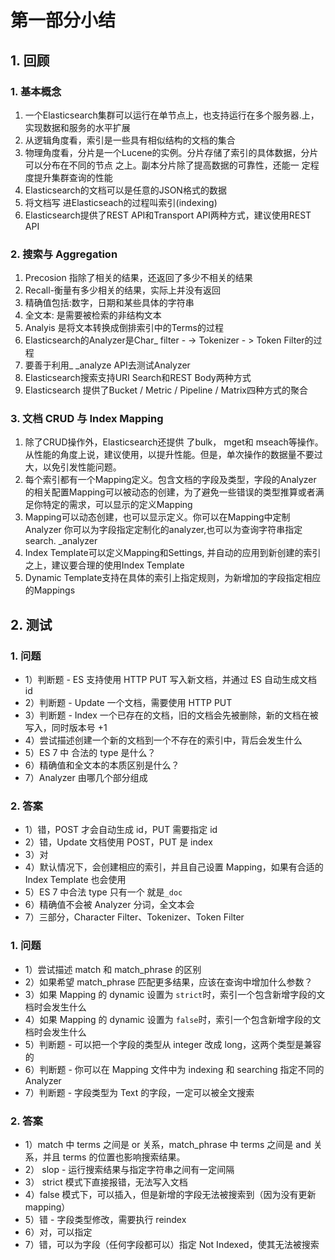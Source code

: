 # 第一部分小结

## 1. 回顾

### 1. 基本概念

1. 一个Elasticsearch集群可以运行在单节点上，也支持运行在多个服务器.上，实现数据和服务的水平扩展
2. 从逻辑角度看，索引是一些具有相似结构的文档的集合
3. 物理角度看，分片是一个Lucene的实例。分片存储了索引的具体数据，分片可以分布在不同的节点
   之上。副本分片除了提高数据的可靠性，还能一 定程度提升集群查询的性能
4. Elasticsearch的文档可以是任意的JSON格式的数据
5. 将文档写 进Elasticseach的过程叫索引(indexing)
6. Elasticsearch提供了REST API和Transport API两种方式，建议使用REST API

### 2. 搜索与 Aggregation

1. Precosion 指除了相关的结果，还返回了多少不相关的结果
2. Recall-衡量有多少相关的结果，实际上并没有返回
3. 精确值包括:数字，日期和某些具体的字符串
4. 全文本: 是需要被检索的非结构文本
5. Analyis 是将文本转换成倒排索引中的Terms的过程
6. Elasticsearch的Analyzer是Char_ filter - -> Tokenizer - > Token Filter的过程
7. 要善于利用_ _analyze API去测试Analyzer
8. Elasticsearch搜索支持URI Search和REST Body两种方式
9. Elasticsearch 提供了Bucket / Metric / Pipeline / Matrix四种方式的聚合

### 3. 文档 CRUD 与 Index Mapping

1. 除了CRUD操作外，Elasticsearch还提供 了bulk， mget和 mseach等操作。从性能的角度上说，建议使用，以提升性能。但是，单次操作的数据量不要过大，以免引发性能问题。
2. 每个索引都有一个Mapping定义。包含文档的字段及类型，字段的Analyzer 的相关配置Mapping可以被动态的创建，为了避免一些错误的类型推算或者满足你特定的需求，可以显示的定义Mapping
3. Mapping可以动态创建，也可以显示定义。你可以在Mapping中定制Analyzer 你可以为字段指定定制化的analyzer,也可以为查询字符串指定search. _analyzer
4. Index Template可以定义Mapping和Settings, 并自动的应用到新创建的索引之上，建议要合理的使用Index Template
5. Dynamic Template支持在具体的索引上指定规则，为新增加的字段指定相应的Mappings



## 2. 测试

### 1. 问题

* 1）判断题 - ES 支持使用 HTTP PUT 写入新文档，并通过 ES 自动生成文档 id
* 2）判断题  - Update 一个文档，需要使用 HTTP PUT
* 3）判断题 - Index 一个已存在的文档，旧的文档会先被删除，新的文档在被写入，同时版本号 +1
* 4）尝试描述创建一个新的文档到一个不存在的索引中，背后会发生什么
* 5）ES 7 中 合法的 type 是什么？
* 6）精确值和全文本的本质区别是什么？
* 7）Analyzer 由哪几个部分组成



### 2. 答案

* 1）错，POST 才会自动生成 id，PUT 需要指定 id
* 2）错，Update 文档使用 POST，PUT 是 index
* 3）对
* 4）默认情况下，会创建相应的索引，并且自己设置 Mapping，如果有合适的 Index Template 也会使用
* 5）ES 7 中合法 type 只有一个 就是`_doc`
* 6）精确值不会被 Analyzer 分词，全文本会
* 7）三部分，Character Filter、Tokenizer、Token Filter



### 1. 问题

* 1）尝试描述 match 和 match_phrase 的区别
* 2）如果希望 match_phrase 匹配更多结果，应该在查询中增加什么参数？
* 3）如果 Mapping 的 dynamic 设置为 `strict`时，索引一个包含新增字段的文档时会发生什么
* 4）如果 Mapping 的 dynamic 设置为 `false`时，索引一个包含新增字段的文档时会发生什么
* 5）判断题 - 可以把一个字段的类型从 integer 改成 long，这两个类型是兼容的
* 6）判断题 - 你可以在 Mapping 文件中为 indexing 和 searching 指定不同的 Analyzer
* 7）判断题 - 字段类型为 Text 的字段，一定可以被全文搜索



### 2. 答案

* 1）match 中 terms 之间是 or 关系，match_phrase 中 terms 之间是 and 关系，并且 terms 的位置也影响搜索结果。
* 2） slop - 运行搜索结果与指定字符串之间有一定间隔
* 3） strict 模式下直接报错，无法写入文档
* 4）false 模式下，可以插入，但是新增的字段无法被搜索到（因为没有更新 mapping）
* 5）错 - 字段类型修改，需要执行 reindex
* 6）对，可以指定
* 7）错，可以为字段（任何字段都可以）指定 Not Indexed，使其无法被搜索


